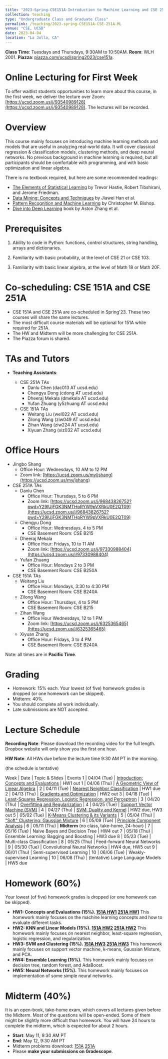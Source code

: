 ```yaml
---
title: "2023-Spring-CSE151A-Introduction to Machine Learning and CSE 251A-ML: Learning Algorithms"
collection: teaching
type: "Undergraduate Class and Graduate Class"
permalink: /teaching/2023-spring-CSE151A-CSE-251A-ML
venue: "CSE, UCSD"
date: 2023-04-04
location: "La Jolla, CA"
---
```


**Class Time**: Tuesdays and Thursdays, 9:30AM to 10:50AM.  **Room**: WLH 2001.  **Piazza**: [piazza.com/ucsd/spring2023/cse151a](https://piazza.com/ucsd/spring2023/cse151a).


Online Lecturing for First Week
======

To offer waitlist students opportunities to learn more about this course, in the first week, we deliver the lecture over Zoom: [https://ucsd.zoom.us/j/93540989128](https://ucsd.zoom.us/j/93540989128). The lectures will be recorded. 


Overview
======

This course mainly focuses on introducing machine learning methods and models that are useful in analyzing real-world data. It will cover classical regression & classification models, clustering methods, and deep neural networks. No previous background in machine learning is required, but all participants should be comfortable with programming, and with basic optimization and linear algebra. 

There is no textbook required, but here are some recommended readings:
- [The Elements of Statistical Learning](https://web.stanford.edu/~hastie/ElemStatLearn/printings/ESLII_print12.pdf) by Trevor Hastie, ‎Robert Tibshirani, and Jerome Friedman.
- [Data Mining: Concepts and Techniques](https://books.google.com/books/about/Data_Mining_Concepts_and_Techniques.html?id=pQws07tdpjoC&source=kp_book_description) by Jiawei Han et al.
- [Pattern Recognition and Machine Learning](https://books.google.com/books/about/Pattern_Recognition_and_Machine_Learning.html?id=HL4HrgEACAAJ&source=kp_book_description) by Christopher M. Bishop.
- [Dive into Deep Learning](https://d2l.ai/) book by Aston Zhang et al.

Prerequisites
======

1. Ability to code in Python: functions, control structures, string handling, arrays and dictionaries.

2. Familiarity with basic probability, at the level of CSE 21 or CSE 103.

3. Familiarity with basic linear algebra, at the level of Math 18 or Math 20F.


Co-scheduling: CSE 151A and CSE 251A
======

- CSE 151A and CSE 251A are co-scheduled in Spring'23. These two courses will share the same lectures.
- The most difficult course materials will be optional for 151A while required for 251A.
- The HW and Midterm will be more challenging for CSE 251A. 
- The Piazza forum is shared.

TAs and Tutors
======

- **Teaching Assistants**:

    - CSE 251A TAs
        - Danlu Chen (dac013 AT ucsd.edu)
        - Chengyu Dong (cdong AT ucsd.edu)
        - Dheeraj Mekala (dmekala AT ucsd.edu)
        - Yufan Zhuang (y5zhuang AT ucsd.edu)  
    - CSE 151A TAs
        - Weitang Liu (wel022 AT ucsd.edu)
        - Zilong Wang (ziw049 AT ucsd.edu)
        - Zihan Wang (ziw224 AT ucsd.edu)
        - Xiyuan Zhang (xiz032 AT ucsd.edu)


Office Hours
======

- Jingbo Shang
    - Office Hour: Wednesdays, 10 AM to 12 PM
    - Zoom link: [https://ucsd.zoom.us/my/jshang](https://ucsd.zoom.us/my/jshang)
- CSE 251A TAs
    - Danlu Chen
        - Office Hour: Thursdays, 5 to 6 PM
        - Zoom link: [https://ucsd.zoom.us/j/96843826752?pwd=Y29lUjFGK3NMTHpRYW9pVXRkU0E2QT09](https://ucsd.zoom.us/j/96843826752?pwd=Y29lUjFGK3NMTHpRYW9pVXRkU0E2QT09)
    - Chengyu Dong
        - Office Hour: Wednesdays, 4 to 5 PM
        - CSE Basement Room: CSE B215
    - Dheeraj Mekala
        - Office Hour: Fridays, 10 to 11 AM
        - Zoom link: [https://ucsd.zoom.us/j/97330988404](https://ucsd.zoom.us/j/97330988404)
    - Yufan Zhuang
        - Office Hour: Mondays 2 to 3 PM
        - CSE Basement Room: CSE B250A
- CSE 151A TAs
    - Weitang Liu
        - Office Hour: Mondays, 3:30 to 4:30 PM
        - CSE Basement Room: CSE B240A
    - Zilong Wang
        - Office Hour: Thursdays, 4 to 5 PM
        - CSE Basement Room: CSE B215
    - Zihan Wang
        - Office Hour Wednesdays, 12 to 1 PM
        - Zoom link: [https://ucsd.zoom.us/j/6325365465](https://ucsd.zoom.us/j/6325365465)
    - Xiyuan Zhang
        - Office Hour: Fridays, 3 to 4 PM
        - CSE Basement Room: CSE B240A

Note: all times are in **Pacific Time**.

Grading
======

- Homework: 15% each. Your lowest (of five) homework grades is dropped (or one homework can be skipped).
- Midterm: 40%.
- You should complete all work individually.
- Late submissions are NOT accepted.

Lecture Schedule
======

**Recording Note**: Please download the recording video for the full length. Dropbox website will only show you the first one hour.

**HW Note**: All HWs due before the lecture time 9:30 AM PT in the morning. 

(the schedule is tentative)

Week | Date        | Topic & Slides                                                  | Events
1    | 04/04 (Tue) | [Introduction: Concepts and Evaluations](https://www.dropbox.com/sh/nszfnsi4jendkch/AADGxuRRC_vSkp7bXCKQRE7Da?dl=0) | HW1 out
1    | 04/06 (Thu) | [A Geometric View of Linear Algebra](https://www.dropbox.com/sh/6c1jjhqodhutwh1/AACaSynpzebBAoEXklnm8sLaa?dl=0) |
2    | 04/11 (Tue) | [Nearest Neighbor Classification](https://www.dropbox.com/sh/b3l27vrcjil73od/AABJYSVxVS0E4d-9yD8DLI3Oa?dl=0) | HW1 due
2    | 04/13 (Thu) | [Gradients and Optimization](https://www.dropbox.com/sh/rn6wojuojglhno3/AABcSfMBsUO_PowHRi-PUgJKa?dl=0) | HW2 out
3    | 04/18 (Tue) | [Least-Squares Regression, Logistic Regression, and Perceptron](https://www.dropbox.com/sh/c40zr5jq788960g/AABRU3hm1aZVGpvcNEaGhwOFa?dl=0) |
3    | 04/20 (Thu) | [Overfitting and Regularization](https://www.dropbox.com/sh/ijv4vszp2xklwdk/AACYayVDlRpX6yi9iPEnPE8Ha?dl=0) | 
4    | 04/25 (Tue) | [Support Vector Machine (SVM)](https://www.dropbox.com/sh/6twjn6mpa1jvdab/AAAUdDTzVi2Sl0SdmSMP83N7a?dl=0) | 
4    | 04/27 (Thu) | [SVM: Duality and Kernel](https://www.dropbox.com/sh/5tuqxb3277h0cjr/AAC9-z5ZUFdNfuoouMOyGuvRa?dl=0) | HW2 due, HW3 out
5    | 05/02 (Tue) | [K-Means Clustering & its Variants](https://www.dropbox.com/sh/dz9ewcybutkbiff/AADZlcjmqpyX22Y6kft2rG6Sa?dl=0) |
5    | 05/04 (Thu) | ["Soft" Clustering: Gaussian Mixture](https://www.dropbox.com/sh/x6kjv78uznkfatb/AAB1e0zxBTlBbsJTXVpisqSoa?dl=0) |
6    | 05/09 (Tue) | [Principle Component Analysis](https://www.dropbox.com/sh/nh85lpbyxt70vxi/AAA-dQiVgDJGPD5rQB6Itgapa?dl=0) |
6    | 05/11 (Thu) | **Midterm** (no class, take-home, 24-hour) |
7    | 05/16 (Tue) | Naive Bayes and Decision Tree | HW4 out
7    | 05/18 (Thu) | Ensemble Learning: Bagging and Boosting | HW3 due
8    | 05/23 (Tue) | Multi-class Classification |
8    | 05/25 (Thu) | Feed-forward Neural Networks |
9    | 05/30 (Tue) | Convolutional Neural Networks | HW4 due, HW5 out
9    | 06/01 (Thu) | Semi-supervised Learning | 
10   | 06/06 (Tue) | Weakly-supervised Learning |
10   | 06/08 (Thu) | (tentative) Large Language Models | HW5 due


Homework (60%)
======

Your lowest (of five) homework grades is dropped (or one homework can be skipped).

- **HW1: Concepts and Evaluations (15%). [151A HW1](https://www.dropbox.com/s/jp00907jek6ihvb/CSE%20151A%20HW1.zip?dl=0) [251A HW1](https://www.dropbox.com/s/agr7wklrwogdyb5/CSE%20251A%20HW1.zip?dl=0)** This homework mainly focuses on the machine learning concepts and how to evaluate different tasks.
- **HW2: KNN and Linear Models (15%). [151A HW2](https://www.dropbox.com/s/iobynioeu6098e5/CSE-151A-HW2.zip?dl=0) [251A HW2](https://www.dropbox.com/s/fenuf0qxoa3bjf9/CSE-251A-HW2_Apr14.zip?dl=0)** This homework mainly focuses on nearest neighbor, least-square regression, logistic regression, and regularization.
- **HW3: SVM and Clustering (15%). [151A HW3](https://www.dropbox.com/s/uaiwd75vworpe76/CSE-151A-HW3.zip?dl=0) [251A HW3](https://www.dropbox.com/s/fb4hxn456lh77mk/CSE251%20HW3%20SP23.zip?dl=0)** This homework mainly focuses on support vector machine, k-means, Gaussian Mixture, and PCA.
- **HW4: Ensemble Learning (15%).** This homework mainly focuses on decision tree, random forest, and AdaBoost.
- **HW5: Neural Networks (15%).** This homework mainly focuses on implementation of some simple neural networks.

Midterm (40%)
======

It is an open-book, take-home exam, which covers all lectures given before the Midterm. Most of the questions will be open-ended. Some of them might be slightly more difficult than homework. You will have 24 hours to complete the midterm, which is expected for about 2 hours.

- **Start**: May 11, 9:30 AM PT
- **End**: May 12, 9:30 AM PT
- Midterm problems download: [151A](https://www.dropbox.com/s/nuqwoznbaygqwnc/CSE151A_23SP_Midterm-final2.0.pdf?dl=0) [251A](https://www.dropbox.com/s/hkwduotr53ib32g/CSE251A_23SP_Midterm__2_0_.pdf?dl=0)
- Please **make your submissions on Gradescope**.
